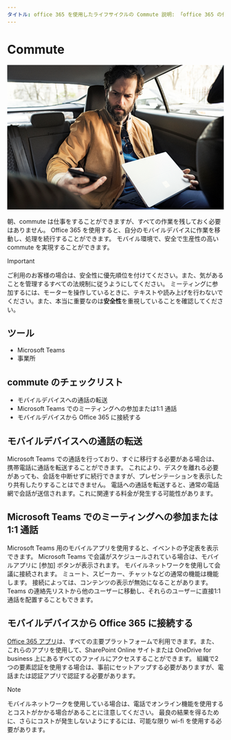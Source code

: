 ```yaml
---
タイトル: office 365 を使用したライフサイクルの Commute 説明: 「office 365 の作成者と一緒にすぐに使用できるようになるクイックステップ: {github-id} # karuanag: {} # karuanag ms. date: {@date} # 02/01/2019 ミリ秒トピック: はじめに
---
```


# <a name="during-your-commute"></a>Commute

![Commute visual](media/ditl_commute.png)

朝、commute は仕事をすることができますが、すべての作業を残しておく必要はありません。 Office 365 を使用すると、自分のモバイルデバイスに作業を移動し、処理を続行することができます。  モバイル環境で、安全で生産性の高い commute を実現することができます。  

> [!IMPORTANT]
> ご利用のお客様の場合は、安全性に優先順位を付けてください。また、気があることを管理するすべての法規制に従うようにしてください。 ミーティングに参加するには、モーターを操作しているときに、テキストや読み上げを行わないでください。また、本当に重要なのは**安全性**を重視していることを確認してください。


## <a name="tools"></a>ツール
- Microsoft Teams
- 事業所 

## <a name="checklist-for-your-commute"></a>commute のチェックリスト
- モバイルデバイスへの通話の転送
- Microsoft Teams でのミーティングへの参加または1:1 通話
- モバイルデバイスから Office 365 に接続する
 
## <a name="transfer-a-call-to-your-mobile-device"></a>モバイルデバイスへの通話の転送
Microsoft Teams での通話を行っており、すぐに移行する必要がある場合は、携帯電話に通話を転送することができます。 これにより、デスクを離れる必要があっても、会話を中断せずに続行できますが、プレゼンテーションを表示したり共有したりすることはできません。 電話への通話を転送すると、通常の電話網で会話が送信されます。これに関連する料金が発生する可能性があります。

## <a name="join-a-meeting-or-have-a-11-call-in-microsoft-teams"></a>Microsoft Teams でのミーティングへの参加または1:1 通話
Microsoft Teams 用のモバイルアプリを使用すると、イベントの予定表を表示できます。  Microsoft Teams で会議がスケジュールされている場合は、モバイルアプリに [参加] ボタンが表示されます。 モバイルネットワークを使用して会議に接続されます。  ミュート、スピーカー、チャットなどの通常の機能は機能します。  接続によっては、コンテンツの表示が無効になることがあります。 Teams の連絡先リストから他のユーザーに移動し、それらのユーザーに直接1:1 通話を配置することもできます。 

## <a name="connect-to-office-365-from-your-mobile-device"></a>モバイルデバイスから Office 365 に接続する
[Office 365 アプリ](https://support.office.com/en-us/article/set-up-office-apps-and-email-on-a-mobile-device-7dabb6cb-0046-40b6-81fe-767e0b1f014f?ui=en-US&rs=en-US&ad=US)は、すべての主要プラットフォームで利用できます。また、これらのアプリを使用して、SharePoint Online サイトまたは OneDrive for business 上にあるすべてのファイルにアクセスすることができます。 組織で2つの要素認証を使用する場合は、事前にセットアップする必要がありますが、電話または認証アプリで認証する必要があります。  

> [!NOTE]
> モバイルネットワークを使用している場合は、電話でオンライン機能を使用するとコストがかかる場合があることに注意してください。 最良の結果を得るために、さらにコストが発生しないようにするには、可能な限り wi-fi を使用する必要があります。